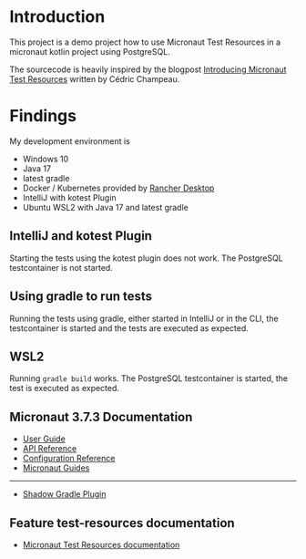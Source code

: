 # Introduction

This project is a demo project how to use Micronaut Test Resources in a micronaut kotlin project using PostgreSQL.

The sourcecode is heavily inspired by the blogpost [Introducing Micronaut Test Resources](https://melix.github.io/blog/2022/08/micronaut-test-resources.html) written by Cédric Champeau.

# Findings

My development environment is

- Windows 10
- Java 17
- latest gradle
- Docker / Kubernetes provided by [Rancher Desktop](https://rancherdesktop.io/)
- IntelliJ with kotest Plugin
- Ubuntu WSL2 with Java 17 and latest gradle 

## IntelliJ and kotest Plugin

Starting the tests using the kotest plugin does not work. The PostgreSQL testcontainer is not started.

## Using gradle to run tests

Running the tests using gradle, either started in IntelliJ or in the CLI, the testcontainer is started and the tests are executed as expected.

## WSL2

Running `gradle build` works. The PostgreSQL testcontainer is started, the test is executed as expected.

## Micronaut 3.7.3 Documentation

- [User Guide](https://docs.micronaut.io/3.7.3/guide/index.html)
- [API Reference](https://docs.micronaut.io/3.7.3/api/index.html)
- [Configuration Reference](https://docs.micronaut.io/3.7.3/guide/configurationreference.html)
- [Micronaut Guides](https://guides.micronaut.io/index.html)
---

- [Shadow Gradle Plugin](https://plugins.gradle.org/plugin/com.github.johnrengelman.shadow)
## Feature test-resources documentation

- [Micronaut Test Resources documentation](https://micronaut-projects.github.io/micronaut-test-resources/latest/guide/)